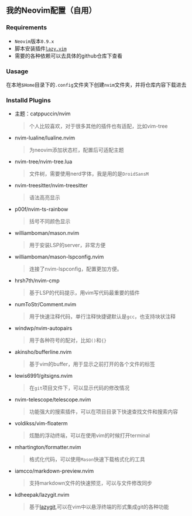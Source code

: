 ## 我的Neovim配置（自用）

### Requirements

- `Neovim`版本`0.9.x`
- 脚本安装插件[`lazy.vim`](https://github.com/folke/lazy.nvim)
- 需要的各种依赖可以去具体的github仓库下查看

### Uasage

在本地`$Home`目录下的`.config`文件夹下创建`nvim`文件夹，并将仓库内容下载进去

### Installd Plugins

- 主题：catppuccin/nvim

  > 个人比较喜欢，对于很多其他的插件也有适配，比如vim-tree

- nvim-lualine/lualine.nvim

  > 为neovim添加状态栏，配置后可适配主题

- nvim-tree/nvim-tree.lua

  > 文件树，需要使用nerd字体，我是用的是`DroidSansM`

- nvim-treesitter/nvim-treesitter

  > 语法高亮显示

- p00f/nvim-ts-rainbow

  > 括号不同颜色显示

- williamboman/mason.nvim

  > 用于安装LSP的server，非常方便

- williamboman/mason-lspconfig.nvim

  > 连接了nvim-lspconfig，配置更加方便。

- hrsh7th/nvim-cmp

  > 基于LSP的代码提示，用vim写代码最重要的插件

- numToStr/Comment.nvim

  > 用于快速注释代码，单行注释快捷键默认是`gcc`，也支持块状注释

- windwp/nvim-autopairs

  > 用于各种符号的配对，比如`()`和`{}`

- akinsho/bufferline.nvim

  > 基于vim的buffer，用于显示之前打开的各个文件的标签

- lewis6991/gitsigns.nvim

  > 在`git`项目文件下，可以显示代码的修改情况

- nvim-telescope/telescope.nvim

  > 功能强大的搜索插件，可以在项目目录下快速查找文件和搜索内容

- voldikss/vim-floaterm

  > 炫酷的浮动终端，可以在使用vim的时候打开terminal

- mhartington/formatter.nvim

  > 格式化代码，可以使用`Mason`快速下载格式化的工具

- iamcco/markdown-preview.nvim

  > 支持markdown文件的快速预览，可以与文件修改同步

- kdheepak/lazygit.nvim

  > 基于[lazygit](https://github.com/jesseduffield/lazygit),可以在vim中以悬浮终端的形式集成git的各种功能
